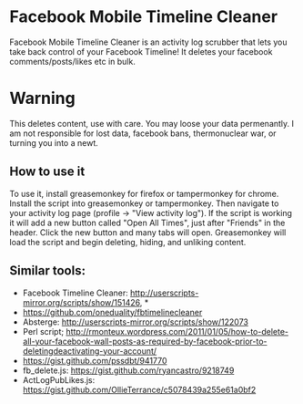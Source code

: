 Facebook Mobile Timeline Cleaner
==================

Facebook Mobile Timeline Cleaner is an activity log scrubber that lets you take back control of your Facebook Timeline! It deletes your facebook comments/posts/likes etc in bulk.  

# Warning
This deletes content, use with care. You may loose your data permenantly. I am not responsible for lost data, facebook bans, thermonuclear war, or turning you into a newt.

## How to use it
To use it, install greasemonkey for firefox or tampermonkey for chrome. Install the script into greasemonkey or tampermonkey.  Then navigate to your activity log page (profile -> "View activity log"). If the script is working it will add a new button called "Open All Times", just after "Friends" in the header. Click the new button and many tabs will open. Greasemonkey will load the script and begin deleting, hiding, and unliking content.


## Similar tools:

* Facebook Timeline Cleaner: http://userscripts-mirror.org/scripts/show/151426, *
* https://github.com/oneduality/fbtimelinecleaner
* Absterge: http://userscripts-mirror.org/scripts/show/122073
* Perl script; http://rmonteux.wordpress.com/2011/01/05/how-to-delete-all-your-facebook-wall-posts-as-required-by-facebook-prior-to-deletingdeactivating-your-account/
* https://gist.github.com/pssdbt/941770
* fb_delete.js: https://gist.github.com/ryancastro/9218749
* ActLogPubLikes.js: https://gist.github.com/OllieTerrance/c5078439a255e61a0bf2
